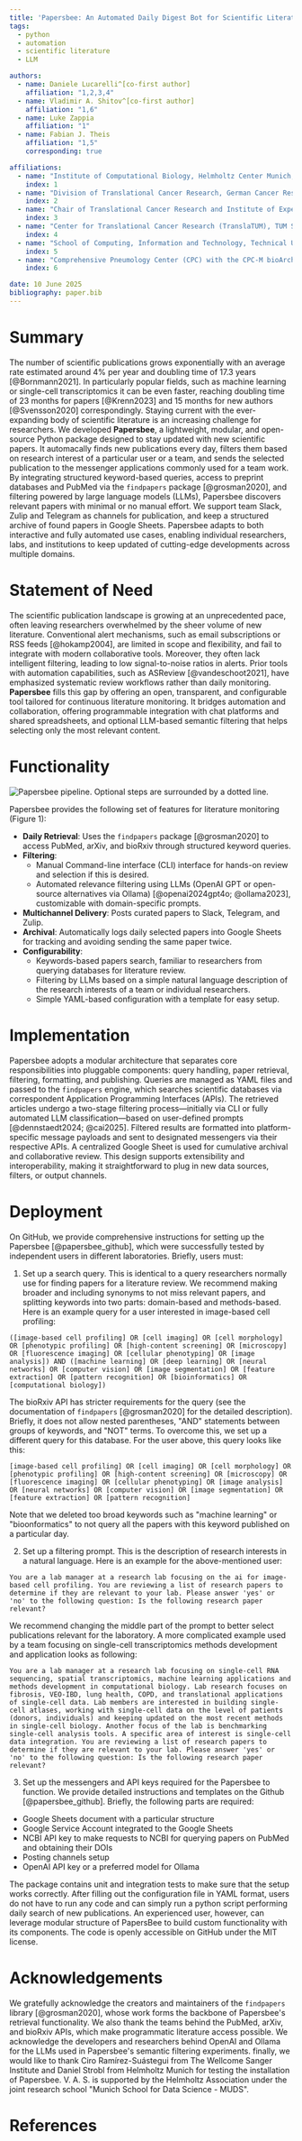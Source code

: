 ```yaml
---
title: 'Papersbee: An Automated Daily Digest Bot for Scientific Literature Monitoring'
tags:
  - python
  - automation
  - scientific literature
  - LLM

authors:
  - name: Daniele Lucarelli^[co-first author]
    affiliation: "1,2,3,4"
  - name: Vladimir A. Shitov^[co-first author]
    affiliation: "1,6"
  - name: Luke Zappia
    affiliation: "1"
  - name: Fabian J. Theis
    affiliation: "1,5"
    corresponding: true

affiliations:
  - name: "Institute of Computational Biology, Helmholtz Center Munich, Germany."
    index: 1
  - name: "Division of Translational Cancer Research, German Cancer Research Center (DKFZ) and German Cancer Consortium (DKTK), Im Neuenheimer Feld 280, 69120 Heidelberg, Germany"
    index: 2
  - name: "Chair of Translational Cancer Research and Institute of Experimental Cancer Therapy, Klinikum rechts der Isar, TUM School of Medicine and Health, Technical University of Munich, Germany"
    index: 3
  - name: "Center for Translational Cancer Research (TranslaTUM), TUM School of Medicine and Health, Technical University of Munich, Germany"
    index: 4
  - name: "School of Computing, Information and Technology, Technical University of Munich, Munich, Germany."
    index: 5
  - name: "Comprehensive Pneumology Center (CPC) with the CPC-M bioArchive and Institute of Lung Health and Immunity (LHI), Helmholtz Munich; Member of the German Center for Lung Research (DZL), Munich, Germany"
    index: 6

date: 10 June 2025
bibliography: paper.bib
---
```


# Summary

The number of scientific publications grows exponentially with an average rate estimated around 4% per year and doubling time of 17.3 years [@Bornmann2021]. In particularly popular fields, such as machine learning or single-cell transcriptomics it can be even faster, reaching doubling time of 23 months for papers [@Krenn2023] and 15 months for new authors [@Svensson2020] correspondingly. Staying current with the ever-expanding body of scientific literature is an increasing challenge for researchers. We developed **Papersbee**, a lightweight, modular, and open-source Python package designed to stay updated with new scientific papers. It automacally finds new publications every day, filters them based on research interest of a particular user or a team, and sends the selected publication to the messenger applications commonly used for a team work. By integrating structured keyword-based queries, access to preprint databases and PubMed via the `findpapers` package [@grosman2020], and filtering powered by large language models (LLMs), Papersbee discovers relevant papers with minimal or no manual effort. We support team Slack, Zulip and Telegram as channels for publication, and keep a structured archive of found papers in Google Sheets. Papersbee adapts to both interactive and fully automated use cases, enabling individual researchers, labs, and institutions to keep updated of cutting-edge developments across multiple domains.

# Statement of Need

The scientific publication landscape is growing at an unprecedented pace, often leaving researchers overwhelmed by the sheer volume of new literature. Conventional alert mechanisms, such as email subscriptions or RSS feeds [@hokamp2004], are limited in scope and flexibility, and fail to integrate with modern collaborative tools. Moreover, they often lack intelligent filtering, leading to low signal-to-noise ratios in alerts. Prior tools with automation capabilities, such as ASReview [@vandeschoot2021], have emphasized systematic review workflows rather than daily monitoring. **Papersbee** fills this gap by offering an open, transparent, and configurable tool tailored for continuous literature monitoring. It bridges automation and collaboration, offering programmable integration with chat platforms and shared spreadsheets, and optional LLM-based semantic filtering that helps selecting only the most relevant content.

# Functionality

![Papersbee pipeline. Optional steps are surrounded by a dotted line. ](../images/papersbee_pipeline.png)

Papersbee provides the following set of features for literature monitoring (Figure 1):

* **Daily Retrieval**: Uses the `findpapers` package [@grosman2020] to access PubMed, arXiv, and bioRxiv through structured keyword queries.
* **Filtering**:
  * Manual Command-line interface (CLI) interface for hands-on review and selection if this is desired.
  * Automated relevance filtering using LLMs (OpenAI GPT or open-source alternatives via Ollama) [@openai2024gpt4o; @ollama2023], customizable with domain-specific prompts.
* **Multichannel Delivery**: Posts curated papers to Slack, Telegram, and Zulip.
* **Archival**: Automatically logs daily selected papers into Google Sheets for tracking and avoiding sending the same paper twice.
* **Configurability**:
  * Keywords-based papers search, familiar to researchers from querying databases for literature review.
  * Filtering by LLMs based on a simple natural language description of the research interests of a team or individual researchers.
  * Simple YAML-based configuration with a template for easy setup.

# Implementation

Papersbee adopts a modular architecture that separates core responsibilities into pluggable components: query handling, paper retrieval, filtering, formatting, and publishing. Queries are managed as YAML files and passed to the `findpapers` engine, which searches scientific databases via correspondent Application Programming Interfaces (APIs). The retrieved articles undergo a two-stage filtering process—initially via CLI or fully automated LLM classification—based on user-defined prompts [@dennstaedt2024; @cai2025]. Filtered results are formatted into platform-specific message payloads and sent to designated messengers via their respective APIs. A centralized Google Sheet is used for cumulative archival and collaborative review. This design supports extensibility and interoperability, making it straightforward to plug in new data sources, filters, or output channels.

# Deployment 

On GitHub, we provide comprehensive instructions for setting up the Papersbee [@papersbee_github], which were successfully tested by independent users in different laboratories. Briefly, users must:
1. Set up a search query. This is identical to a query researchers normally use for finding papers for a literature review. We recommend making broader and including synonyms to not miss relevant papers, and splitting keywords into two parts: domain-based and methods-based. Here is an example query for a user interested in image-based cell profiling:

`([image-based cell profiling] OR [cell imaging] OR [cell morphology] OR [phenotypic profiling] OR [high-content screening] OR [microscopy] OR [fluorescence imaging] OR [cellular phenotyping] OR [image analysis]) AND ([machine learning] OR [deep learning] OR [neural networks] OR [computer vision] OR [image segmentation] OR [feature extraction] OR [pattern recognition] OR [bioinformatics] OR [computational biology])`

The bioRxiv API has stricter requirements for the query (see the documentation of `findpapers` [@grosman2020] for the detailed description). Briefly, it does not allow nested parentheses, "AND" statements between groups of keywords, and "NOT" terms. To overcome this, we set up a different query for this database. For the user above, this query looks like this:

`[image-based cell profiling] OR [cell imaging] OR [cell morphology] OR [phenotypic profiling] OR [high-content screening] OR [microscopy] OR [fluorescence imaging] OR [cellular phenotyping] OR [image analysis] OR [neural networks] OR [computer vision] OR [image segmentation] OR [feature extraction] OR [pattern recognition]`

Note that we deleted too broad keywords such as "machine learning" or "bioonformatics" to not query all the papers with this keyword published on a particular day.

2. Set up a filtering prompt. This is the description of research interests in a natural language. Here is an example for the above-mentioned user:

`You are a lab manager at a research lab focusing on the ai for image-based cell profiling. You are reviewing a list of research papers to determine if they are relevant to your lab. Please answer 'yes' or 'no' to the following question: Is the following research paper relevant?`

We recommend changing the middle part of the prompt to better select publications relevant for the laboratory. A more complicated example used by a team focusing on single-cell transcriptomics methods development and application looks as following:

`You are a lab manager at a research lab focusing on single-cell RNA sequencing, spatial transcriptomics, machine learning applications and methods development in computational biology. Lab research focuses on fibrosis, VEO-IBD, lung health, COPD, and translational applications of single-cell data. Lab members are interested in building single-cell atlases, working with single-cell data on the level of patients (donors, individuals) and keeping updated on the most recent methods in single-cell biology. Another focus of the lab is benchmarking single-cell analysis tools. A specific area of interest is single-cell data integration. You are reviewing a list of research papers to determine if they are relevant to your lab. Please answer 'yes' or 'no' to the following question: Is the following research paper relevant?`

3. Set up the messengers and API keys required for the Papersbee to function. We provide detailed instructions and templates on the Github [@papersbee_github]. Briefly, the following parts are required:
* Google Sheets document with a particular structure
* Google Service Account integrated to the Google Sheets
* NCBI API key to make requests to NCBI for querying papers on PubMed and obtaining their DOIs
* Posting channels setup
* OpenAI API key or a preferred model for Ollama 

The package contains unit and integration tests to make sure that the setup works correctly. After filling out the configuration file in YAML format, users do not have to run any code and can simply run a python script performing daily search of new publications. An experienced user, however, can leverage modular structure of PapersBee to build custom functionality with its components. The code is openly accessible on GitHub under the MIT license.

# Acknowledgements

We gratefully acknowledge the creators and maintainers of the `findpapers` library [@grosman2020], whose work forms the backbone of Papersbee's retrieval functionality. We also thank the teams behind the PubMed, arXiv, and bioRxiv APIs, which make programmatic literature access possible. We acknowledge the developers and researchers behind OpenAI and Ollama for the LLMs used in Papersbee's semantic filtering experiments. finally, we would like to thank Ciro Ramírez-Suástegui from The Wellcome Sanger Institute and Daniel Strobl from Helmholtz Munich for testing the installation of Papersbee. V. A. S. is supported by the Helmholtz Association under the joint research school "Munich School for Data Science - MUDS".

# References
